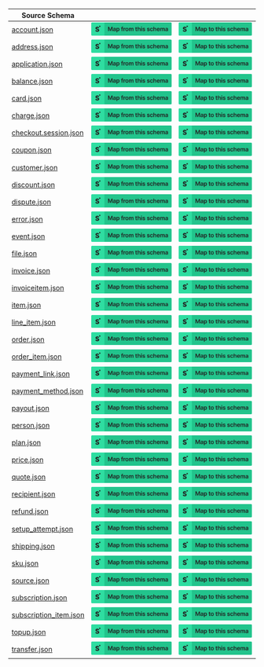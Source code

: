 | Source Schema                                                                                                              |                                                                                                                                                                                                                                                                                      |                                                                                                                                                                                                                                                                                |
| -------------------------------------------------------------------------------------------------------------------------- | ------------------------------------------------------------------------------------------------------------------------------------------------------------------------------------------------------------------------------------------------------------------------------------ | ------------------------------------------------------------------------------------------------------------------------------------------------------------------------------------------------------------------------------------------------------------------------------ |
| [account.json](https://raw.githubusercontent.com/Stedi/registry/main/schemas/stripe/v112/account.json)                     | [![Map from this schema](/images/MapFromThisSchema.svg)](https://terminal.stedi.com/mappings/import?name=Mapping%20from%20Stripe's%20account%20schema&source_json_schema=https://raw.githubusercontent.com/Stedi/registry/main/schemas/stripe/v112/account.json)                     | [![Map to this schema](/images/MapToThisSchema.svg)](https://terminal.stedi.com/mappings/import?name=Mapping%20to%20Stripe's%20account%20schema&target_json_schema=https://raw.githubusercontent.com/Stedi/registry/main/schemas/stripe/v112/account.json)                     |
| [address.json](https://raw.githubusercontent.com/Stedi/registry/main/schemas/stripe/v112/address.json)                     | [![Map from this schema](/images/MapFromThisSchema.svg)](https://terminal.stedi.com/mappings/import?name=Mapping%20from%20Stripe's%20address%20schema&source_json_schema=https://raw.githubusercontent.com/Stedi/registry/main/schemas/stripe/v112/address.json)                     | [![Map to this schema](/images/MapToThisSchema.svg)](https://terminal.stedi.com/mappings/import?name=Mapping%20to%20Stripe's%20address%20schema&target_json_schema=https://raw.githubusercontent.com/Stedi/registry/main/schemas/stripe/v112/address.json)                     |
| [application.json](https://raw.githubusercontent.com/Stedi/registry/main/schemas/stripe/v112/application.json)             | [![Map from this schema](/images/MapFromThisSchema.svg)](https://terminal.stedi.com/mappings/import?name=Mapping%20from%20Stripe's%20application%20schema&source_json_schema=https://raw.githubusercontent.com/Stedi/registry/main/schemas/stripe/v112/application.json)             | [![Map to this schema](/images/MapToThisSchema.svg)](https://terminal.stedi.com/mappings/import?name=Mapping%20to%20Stripe's%20application%20schema&target_json_schema=https://raw.githubusercontent.com/Stedi/registry/main/schemas/stripe/v112/application.json)             |
| [balance.json](https://raw.githubusercontent.com/Stedi/registry/main/schemas/stripe/v112/balance.json)                     | [![Map from this schema](/images/MapFromThisSchema.svg)](https://terminal.stedi.com/mappings/import?name=Mapping%20from%20Stripe's%20balance%20schema&source_json_schema=https://raw.githubusercontent.com/Stedi/registry/main/schemas/stripe/v112/balance.json)                     | [![Map to this schema](/images/MapToThisSchema.svg)](https://terminal.stedi.com/mappings/import?name=Mapping%20to%20Stripe's%20balance%20schema&target_json_schema=https://raw.githubusercontent.com/Stedi/registry/main/schemas/stripe/v112/balance.json)                     |
| [card.json](https://raw.githubusercontent.com/Stedi/registry/main/schemas/stripe/v112/card.json)                           | [![Map from this schema](/images/MapFromThisSchema.svg)](https://terminal.stedi.com/mappings/import?name=Mapping%20from%20Stripe's%20card%20schema&source_json_schema=https://raw.githubusercontent.com/Stedi/registry/main/schemas/stripe/v112/card.json)                           | [![Map to this schema](/images/MapToThisSchema.svg)](https://terminal.stedi.com/mappings/import?name=Mapping%20to%20Stripe's%20card%20schema&target_json_schema=https://raw.githubusercontent.com/Stedi/registry/main/schemas/stripe/v112/card.json)                           |
| [charge.json](https://raw.githubusercontent.com/Stedi/registry/main/schemas/stripe/v112/charge.json)                       | [![Map from this schema](/images/MapFromThisSchema.svg)](https://terminal.stedi.com/mappings/import?name=Mapping%20from%20Stripe's%20charge%20schema&source_json_schema=https://raw.githubusercontent.com/Stedi/registry/main/schemas/stripe/v112/charge.json)                       | [![Map to this schema](/images/MapToThisSchema.svg)](https://terminal.stedi.com/mappings/import?name=Mapping%20to%20Stripe's%20charge%20schema&target_json_schema=https://raw.githubusercontent.com/Stedi/registry/main/schemas/stripe/v112/charge.json)                       |
| [checkout.session.json](https://raw.githubusercontent.com/Stedi/registry/main/schemas/stripe/v112/checkout.session.json)   | [![Map from this schema](/images/MapFromThisSchema.svg)](https://terminal.stedi.com/mappings/import?name=Mapping%20from%20Stripe's%20checkout.session%20schema&source_json_schema=https://raw.githubusercontent.com/Stedi/registry/main/schemas/stripe/v112/checkout.session.json)   | [![Map to this schema](/images/MapToThisSchema.svg)](https://terminal.stedi.com/mappings/import?name=Mapping%20to%20Stripe's%20checkout.session%20schema&target_json_schema=https://raw.githubusercontent.com/Stedi/registry/main/schemas/stripe/v112/checkout.session.json)   |
| [coupon.json](https://raw.githubusercontent.com/Stedi/registry/main/schemas/stripe/v112/coupon.json)                       | [![Map from this schema](/images/MapFromThisSchema.svg)](https://terminal.stedi.com/mappings/import?name=Mapping%20from%20Stripe's%20coupon%20schema&source_json_schema=https://raw.githubusercontent.com/Stedi/registry/main/schemas/stripe/v112/coupon.json)                       | [![Map to this schema](/images/MapToThisSchema.svg)](https://terminal.stedi.com/mappings/import?name=Mapping%20to%20Stripe's%20coupon%20schema&target_json_schema=https://raw.githubusercontent.com/Stedi/registry/main/schemas/stripe/v112/coupon.json)                       |
| [customer.json](https://raw.githubusercontent.com/Stedi/registry/main/schemas/stripe/v112/customer.json)                   | [![Map from this schema](/images/MapFromThisSchema.svg)](https://terminal.stedi.com/mappings/import?name=Mapping%20from%20Stripe's%20customer%20schema&source_json_schema=https://raw.githubusercontent.com/Stedi/registry/main/schemas/stripe/v112/customer.json)                   | [![Map to this schema](/images/MapToThisSchema.svg)](https://terminal.stedi.com/mappings/import?name=Mapping%20to%20Stripe's%20customer%20schema&target_json_schema=https://raw.githubusercontent.com/Stedi/registry/main/schemas/stripe/v112/customer.json)                   |
| [discount.json](https://raw.githubusercontent.com/Stedi/registry/main/schemas/stripe/v112/discount.json)                   | [![Map from this schema](/images/MapFromThisSchema.svg)](https://terminal.stedi.com/mappings/import?name=Mapping%20from%20Stripe's%20discount%20schema&source_json_schema=https://raw.githubusercontent.com/Stedi/registry/main/schemas/stripe/v112/discount.json)                   | [![Map to this schema](/images/MapToThisSchema.svg)](https://terminal.stedi.com/mappings/import?name=Mapping%20to%20Stripe's%20discount%20schema&target_json_schema=https://raw.githubusercontent.com/Stedi/registry/main/schemas/stripe/v112/discount.json)                   |
| [dispute.json](https://raw.githubusercontent.com/Stedi/registry/main/schemas/stripe/v112/dispute.json)                     | [![Map from this schema](/images/MapFromThisSchema.svg)](https://terminal.stedi.com/mappings/import?name=Mapping%20from%20Stripe's%20dispute%20schema&source_json_schema=https://raw.githubusercontent.com/Stedi/registry/main/schemas/stripe/v112/dispute.json)                     | [![Map to this schema](/images/MapToThisSchema.svg)](https://terminal.stedi.com/mappings/import?name=Mapping%20to%20Stripe's%20dispute%20schema&target_json_schema=https://raw.githubusercontent.com/Stedi/registry/main/schemas/stripe/v112/dispute.json)                     |
| [error.json](https://raw.githubusercontent.com/Stedi/registry/main/schemas/stripe/v112/error.json)                         | [![Map from this schema](/images/MapFromThisSchema.svg)](https://terminal.stedi.com/mappings/import?name=Mapping%20from%20Stripe's%20error%20schema&source_json_schema=https://raw.githubusercontent.com/Stedi/registry/main/schemas/stripe/v112/error.json)                         | [![Map to this schema](/images/MapToThisSchema.svg)](https://terminal.stedi.com/mappings/import?name=Mapping%20to%20Stripe's%20error%20schema&target_json_schema=https://raw.githubusercontent.com/Stedi/registry/main/schemas/stripe/v112/error.json)                         |
| [event.json](https://raw.githubusercontent.com/Stedi/registry/main/schemas/stripe/v112/event.json)                         | [![Map from this schema](/images/MapFromThisSchema.svg)](https://terminal.stedi.com/mappings/import?name=Mapping%20from%20Stripe's%20event%20schema&source_json_schema=https://raw.githubusercontent.com/Stedi/registry/main/schemas/stripe/v112/event.json)                         | [![Map to this schema](/images/MapToThisSchema.svg)](https://terminal.stedi.com/mappings/import?name=Mapping%20to%20Stripe's%20event%20schema&target_json_schema=https://raw.githubusercontent.com/Stedi/registry/main/schemas/stripe/v112/event.json)                         |
| [file.json](https://raw.githubusercontent.com/Stedi/registry/main/schemas/stripe/v112/file.json)                           | [![Map from this schema](/images/MapFromThisSchema.svg)](https://terminal.stedi.com/mappings/import?name=Mapping%20from%20Stripe's%20file%20schema&source_json_schema=https://raw.githubusercontent.com/Stedi/registry/main/schemas/stripe/v112/file.json)                           | [![Map to this schema](/images/MapToThisSchema.svg)](https://terminal.stedi.com/mappings/import?name=Mapping%20to%20Stripe's%20file%20schema&target_json_schema=https://raw.githubusercontent.com/Stedi/registry/main/schemas/stripe/v112/file.json)                           |
| [invoice.json](https://raw.githubusercontent.com/Stedi/registry/main/schemas/stripe/v112/invoice.json)                     | [![Map from this schema](/images/MapFromThisSchema.svg)](https://terminal.stedi.com/mappings/import?name=Mapping%20from%20Stripe's%20invoice%20schema&source_json_schema=https://raw.githubusercontent.com/Stedi/registry/main/schemas/stripe/v112/invoice.json)                     | [![Map to this schema](/images/MapToThisSchema.svg)](https://terminal.stedi.com/mappings/import?name=Mapping%20to%20Stripe's%20invoice%20schema&target_json_schema=https://raw.githubusercontent.com/Stedi/registry/main/schemas/stripe/v112/invoice.json)                     |
| [invoiceitem.json](https://raw.githubusercontent.com/Stedi/registry/main/schemas/stripe/v112/invoiceitem.json)             | [![Map from this schema](/images/MapFromThisSchema.svg)](https://terminal.stedi.com/mappings/import?name=Mapping%20from%20Stripe's%20invoiceitem%20schema&source_json_schema=https://raw.githubusercontent.com/Stedi/registry/main/schemas/stripe/v112/invoiceitem.json)             | [![Map to this schema](/images/MapToThisSchema.svg)](https://terminal.stedi.com/mappings/import?name=Mapping%20to%20Stripe's%20invoiceitem%20schema&target_json_schema=https://raw.githubusercontent.com/Stedi/registry/main/schemas/stripe/v112/invoiceitem.json)             |
| [item.json](https://raw.githubusercontent.com/Stedi/registry/main/schemas/stripe/v112/item.json)                           | [![Map from this schema](/images/MapFromThisSchema.svg)](https://terminal.stedi.com/mappings/import?name=Mapping%20from%20Stripe's%20item%20schema&source_json_schema=https://raw.githubusercontent.com/Stedi/registry/main/schemas/stripe/v112/item.json)                           | [![Map to this schema](/images/MapToThisSchema.svg)](https://terminal.stedi.com/mappings/import?name=Mapping%20to%20Stripe's%20item%20schema&target_json_schema=https://raw.githubusercontent.com/Stedi/registry/main/schemas/stripe/v112/item.json)                           |
| [line_item.json](https://raw.githubusercontent.com/Stedi/registry/main/schemas/stripe/v112/line_item.json)                 | [![Map from this schema](/images/MapFromThisSchema.svg)](https://terminal.stedi.com/mappings/import?name=Mapping%20from%20Stripe's%20line_item%20schema&source_json_schema=https://raw.githubusercontent.com/Stedi/registry/main/schemas/stripe/v112/line_item.json)                 | [![Map to this schema](/images/MapToThisSchema.svg)](https://terminal.stedi.com/mappings/import?name=Mapping%20to%20Stripe's%20line_item%20schema&target_json_schema=https://raw.githubusercontent.com/Stedi/registry/main/schemas/stripe/v112/line_item.json)                 |
| [order.json](https://raw.githubusercontent.com/Stedi/registry/main/schemas/stripe/v112/order.json)                         | [![Map from this schema](/images/MapFromThisSchema.svg)](https://terminal.stedi.com/mappings/import?name=Mapping%20from%20Stripe's%20order%20schema&source_json_schema=https://raw.githubusercontent.com/Stedi/registry/main/schemas/stripe/v112/order.json)                         | [![Map to this schema](/images/MapToThisSchema.svg)](https://terminal.stedi.com/mappings/import?name=Mapping%20to%20Stripe's%20order%20schema&target_json_schema=https://raw.githubusercontent.com/Stedi/registry/main/schemas/stripe/v112/order.json)                         |
| [order_item.json](https://raw.githubusercontent.com/Stedi/registry/main/schemas/stripe/v112/order_item.json)               | [![Map from this schema](/images/MapFromThisSchema.svg)](https://terminal.stedi.com/mappings/import?name=Mapping%20from%20Stripe's%20order_item%20schema&source_json_schema=https://raw.githubusercontent.com/Stedi/registry/main/schemas/stripe/v112/order_item.json)               | [![Map to this schema](/images/MapToThisSchema.svg)](https://terminal.stedi.com/mappings/import?name=Mapping%20to%20Stripe's%20order_item%20schema&target_json_schema=https://raw.githubusercontent.com/Stedi/registry/main/schemas/stripe/v112/order_item.json)               |
| [payment_link.json](https://raw.githubusercontent.com/Stedi/registry/main/schemas/stripe/v112/payment_link.json)           | [![Map from this schema](/images/MapFromThisSchema.svg)](https://terminal.stedi.com/mappings/import?name=Mapping%20from%20Stripe's%20payment_link%20schema&source_json_schema=https://raw.githubusercontent.com/Stedi/registry/main/schemas/stripe/v112/payment_link.json)           | [![Map to this schema](/images/MapToThisSchema.svg)](https://terminal.stedi.com/mappings/import?name=Mapping%20to%20Stripe's%20payment_link%20schema&target_json_schema=https://raw.githubusercontent.com/Stedi/registry/main/schemas/stripe/v112/payment_link.json)           |
| [payment_method.json](https://raw.githubusercontent.com/Stedi/registry/main/schemas/stripe/v112/payment_method.json)       | [![Map from this schema](/images/MapFromThisSchema.svg)](https://terminal.stedi.com/mappings/import?name=Mapping%20from%20Stripe's%20payment_method%20schema&source_json_schema=https://raw.githubusercontent.com/Stedi/registry/main/schemas/stripe/v112/payment_method.json)       | [![Map to this schema](/images/MapToThisSchema.svg)](https://terminal.stedi.com/mappings/import?name=Mapping%20to%20Stripe's%20payment_method%20schema&target_json_schema=https://raw.githubusercontent.com/Stedi/registry/main/schemas/stripe/v112/payment_method.json)       |
| [payout.json](https://raw.githubusercontent.com/Stedi/registry/main/schemas/stripe/v112/payout.json)                       | [![Map from this schema](/images/MapFromThisSchema.svg)](https://terminal.stedi.com/mappings/import?name=Mapping%20from%20Stripe's%20payout%20schema&source_json_schema=https://raw.githubusercontent.com/Stedi/registry/main/schemas/stripe/v112/payout.json)                       | [![Map to this schema](/images/MapToThisSchema.svg)](https://terminal.stedi.com/mappings/import?name=Mapping%20to%20Stripe's%20payout%20schema&target_json_schema=https://raw.githubusercontent.com/Stedi/registry/main/schemas/stripe/v112/payout.json)                       |
| [person.json](https://raw.githubusercontent.com/Stedi/registry/main/schemas/stripe/v112/person.json)                       | [![Map from this schema](/images/MapFromThisSchema.svg)](https://terminal.stedi.com/mappings/import?name=Mapping%20from%20Stripe's%20person%20schema&source_json_schema=https://raw.githubusercontent.com/Stedi/registry/main/schemas/stripe/v112/person.json)                       | [![Map to this schema](/images/MapToThisSchema.svg)](https://terminal.stedi.com/mappings/import?name=Mapping%20to%20Stripe's%20person%20schema&target_json_schema=https://raw.githubusercontent.com/Stedi/registry/main/schemas/stripe/v112/person.json)                       |
| [plan.json](https://raw.githubusercontent.com/Stedi/registry/main/schemas/stripe/v112/plan.json)                           | [![Map from this schema](/images/MapFromThisSchema.svg)](https://terminal.stedi.com/mappings/import?name=Mapping%20from%20Stripe's%20plan%20schema&source_json_schema=https://raw.githubusercontent.com/Stedi/registry/main/schemas/stripe/v112/plan.json)                           | [![Map to this schema](/images/MapToThisSchema.svg)](https://terminal.stedi.com/mappings/import?name=Mapping%20to%20Stripe's%20plan%20schema&target_json_schema=https://raw.githubusercontent.com/Stedi/registry/main/schemas/stripe/v112/plan.json)                           |
| [price.json](https://raw.githubusercontent.com/Stedi/registry/main/schemas/stripe/v112/price.json)                         | [![Map from this schema](/images/MapFromThisSchema.svg)](https://terminal.stedi.com/mappings/import?name=Mapping%20from%20Stripe's%20price%20schema&source_json_schema=https://raw.githubusercontent.com/Stedi/registry/main/schemas/stripe/v112/price.json)                         | [![Map to this schema](/images/MapToThisSchema.svg)](https://terminal.stedi.com/mappings/import?name=Mapping%20to%20Stripe's%20price%20schema&target_json_schema=https://raw.githubusercontent.com/Stedi/registry/main/schemas/stripe/v112/price.json)                         |
| [quote.json](https://raw.githubusercontent.com/Stedi/registry/main/schemas/stripe/v112/quote.json)                         | [![Map from this schema](/images/MapFromThisSchema.svg)](https://terminal.stedi.com/mappings/import?name=Mapping%20from%20Stripe's%20quote%20schema&source_json_schema=https://raw.githubusercontent.com/Stedi/registry/main/schemas/stripe/v112/quote.json)                         | [![Map to this schema](/images/MapToThisSchema.svg)](https://terminal.stedi.com/mappings/import?name=Mapping%20to%20Stripe's%20quote%20schema&target_json_schema=https://raw.githubusercontent.com/Stedi/registry/main/schemas/stripe/v112/quote.json)                         |
| [recipient.json](https://raw.githubusercontent.com/Stedi/registry/main/schemas/stripe/v112/recipient.json)                 | [![Map from this schema](/images/MapFromThisSchema.svg)](https://terminal.stedi.com/mappings/import?name=Mapping%20from%20Stripe's%20recipient%20schema&source_json_schema=https://raw.githubusercontent.com/Stedi/registry/main/schemas/stripe/v112/recipient.json)                 | [![Map to this schema](/images/MapToThisSchema.svg)](https://terminal.stedi.com/mappings/import?name=Mapping%20to%20Stripe's%20recipient%20schema&target_json_schema=https://raw.githubusercontent.com/Stedi/registry/main/schemas/stripe/v112/recipient.json)                 |
| [refund.json](https://raw.githubusercontent.com/Stedi/registry/main/schemas/stripe/v112/refund.json)                       | [![Map from this schema](/images/MapFromThisSchema.svg)](https://terminal.stedi.com/mappings/import?name=Mapping%20from%20Stripe's%20refund%20schema&source_json_schema=https://raw.githubusercontent.com/Stedi/registry/main/schemas/stripe/v112/refund.json)                       | [![Map to this schema](/images/MapToThisSchema.svg)](https://terminal.stedi.com/mappings/import?name=Mapping%20to%20Stripe's%20refund%20schema&target_json_schema=https://raw.githubusercontent.com/Stedi/registry/main/schemas/stripe/v112/refund.json)                       |
| [setup_attempt.json](https://raw.githubusercontent.com/Stedi/registry/main/schemas/stripe/v112/setup_attempt.json)         | [![Map from this schema](/images/MapFromThisSchema.svg)](https://terminal.stedi.com/mappings/import?name=Mapping%20from%20Stripe's%20setup_attempt%20schema&source_json_schema=https://raw.githubusercontent.com/Stedi/registry/main/schemas/stripe/v112/setup_attempt.json)         | [![Map to this schema](/images/MapToThisSchema.svg)](https://terminal.stedi.com/mappings/import?name=Mapping%20to%20Stripe's%20setup_attempt%20schema&target_json_schema=https://raw.githubusercontent.com/Stedi/registry/main/schemas/stripe/v112/setup_attempt.json)         |
| [shipping.json](https://raw.githubusercontent.com/Stedi/registry/main/schemas/stripe/v112/shipping.json)                   | [![Map from this schema](/images/MapFromThisSchema.svg)](https://terminal.stedi.com/mappings/import?name=Mapping%20from%20Stripe's%20shipping%20schema&source_json_schema=https://raw.githubusercontent.com/Stedi/registry/main/schemas/stripe/v112/shipping.json)                   | [![Map to this schema](/images/MapToThisSchema.svg)](https://terminal.stedi.com/mappings/import?name=Mapping%20to%20Stripe's%20shipping%20schema&target_json_schema=https://raw.githubusercontent.com/Stedi/registry/main/schemas/stripe/v112/shipping.json)                   |
| [sku.json](https://raw.githubusercontent.com/Stedi/registry/main/schemas/stripe/v112/sku.json)                             | [![Map from this schema](/images/MapFromThisSchema.svg)](https://terminal.stedi.com/mappings/import?name=Mapping%20from%20Stripe's%20sku%20schema&source_json_schema=https://raw.githubusercontent.com/Stedi/registry/main/schemas/stripe/v112/sku.json)                             | [![Map to this schema](/images/MapToThisSchema.svg)](https://terminal.stedi.com/mappings/import?name=Mapping%20to%20Stripe's%20sku%20schema&target_json_schema=https://raw.githubusercontent.com/Stedi/registry/main/schemas/stripe/v112/sku.json)                             |
| [source.json](https://raw.githubusercontent.com/Stedi/registry/main/schemas/stripe/v112/source.json)                       | [![Map from this schema](/images/MapFromThisSchema.svg)](https://terminal.stedi.com/mappings/import?name=Mapping%20from%20Stripe's%20source%20schema&source_json_schema=https://raw.githubusercontent.com/Stedi/registry/main/schemas/stripe/v112/source.json)                       | [![Map to this schema](/images/MapToThisSchema.svg)](https://terminal.stedi.com/mappings/import?name=Mapping%20to%20Stripe's%20source%20schema&target_json_schema=https://raw.githubusercontent.com/Stedi/registry/main/schemas/stripe/v112/source.json)                       |
| [subscription.json](https://raw.githubusercontent.com/Stedi/registry/main/schemas/stripe/v112/subscription.json)           | [![Map from this schema](/images/MapFromThisSchema.svg)](https://terminal.stedi.com/mappings/import?name=Mapping%20from%20Stripe's%20subscription%20schema&source_json_schema=https://raw.githubusercontent.com/Stedi/registry/main/schemas/stripe/v112/subscription.json)           | [![Map to this schema](/images/MapToThisSchema.svg)](https://terminal.stedi.com/mappings/import?name=Mapping%20to%20Stripe's%20subscription%20schema&target_json_schema=https://raw.githubusercontent.com/Stedi/registry/main/schemas/stripe/v112/subscription.json)           |
| [subscription_item.json](https://raw.githubusercontent.com/Stedi/registry/main/schemas/stripe/v112/subscription_item.json) | [![Map from this schema](/images/MapFromThisSchema.svg)](https://terminal.stedi.com/mappings/import?name=Mapping%20from%20Stripe's%20subscription_item%20schema&source_json_schema=https://raw.githubusercontent.com/Stedi/registry/main/schemas/stripe/v112/subscription_item.json) | [![Map to this schema](/images/MapToThisSchema.svg)](https://terminal.stedi.com/mappings/import?name=Mapping%20to%20Stripe's%20subscription_item%20schema&target_json_schema=https://raw.githubusercontent.com/Stedi/registry/main/schemas/stripe/v112/subscription_item.json) |
| [topup.json](https://raw.githubusercontent.com/Stedi/registry/main/schemas/stripe/v112/topup.json)                         | [![Map from this schema](/images/MapFromThisSchema.svg)](https://terminal.stedi.com/mappings/import?name=Mapping%20from%20Stripe's%20topup%20schema&source_json_schema=https://raw.githubusercontent.com/Stedi/registry/main/schemas/stripe/v112/topup.json)                         | [![Map to this schema](/images/MapToThisSchema.svg)](https://terminal.stedi.com/mappings/import?name=Mapping%20to%20Stripe's%20topup%20schema&target_json_schema=https://raw.githubusercontent.com/Stedi/registry/main/schemas/stripe/v112/topup.json)                         |
| [transfer.json](https://raw.githubusercontent.com/Stedi/registry/main/schemas/stripe/v112/transfer.json)                   | [![Map from this schema](/images/MapFromThisSchema.svg)](https://terminal.stedi.com/mappings/import?name=Mapping%20from%20Stripe's%20transfer%20schema&source_json_schema=https://raw.githubusercontent.com/Stedi/registry/main/schemas/stripe/v112/transfer.json)                   | [![Map to this schema](/images/MapToThisSchema.svg)](https://terminal.stedi.com/mappings/import?name=Mapping%20to%20Stripe's%20transfer%20schema&target_json_schema=https://raw.githubusercontent.com/Stedi/registry/main/schemas/stripe/v112/transfer.json)                   |